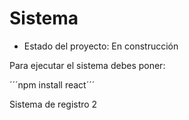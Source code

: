 <h1>Sistema</h1>

- Estado del proyecto: En construcción

Para ejecutar el sistema debes poner:

´´´npm install react´´´

Sistema de registro 2
